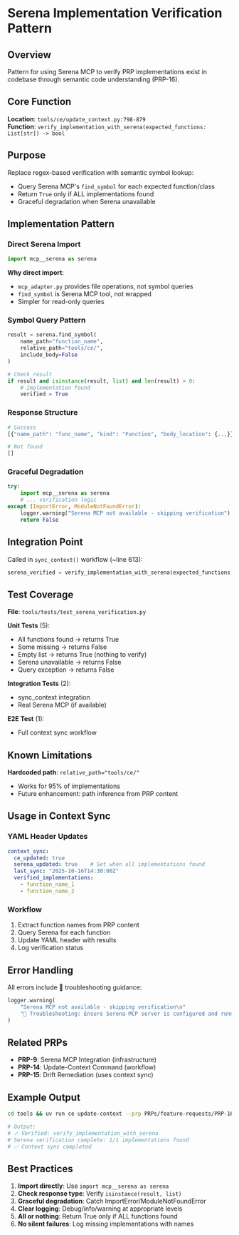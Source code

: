 # Serena Implementation Verification Pattern

## Overview
Pattern for using Serena MCP to verify PRP implementations exist in codebase through semantic code understanding (PRP-16).

## Core Function
**Location**: `tools/ce/update_context.py:798-879`  
**Function**: `verify_implementation_with_serena(expected_functions: List[str]) -> bool`

## Purpose
Replace regex-based verification with semantic symbol lookup:
- Query Serena MCP's `find_symbol` for each expected function/class
- Return `True` only if ALL implementations found
- Graceful degradation when Serena unavailable

## Implementation Pattern

### Direct Serena Import
```python
import mcp__serena as serena
```

**Why direct import**: 
- `mcp_adapter.py` provides file operations, not symbol queries
- `find_symbol` is Serena MCP tool, not wrapped
- Simpler for read-only queries

### Symbol Query Pattern
```python
result = serena.find_symbol(
    name_path="function_name",
    relative_path="tools/ce/",
    include_body=False
)

# Check result
if result and isinstance(result, list) and len(result) > 0:
    # Implementation found
    verified = True
```

### Response Structure
```python
# Success
[{"name_path": "func_name", "kind": "Function", "body_location": {...}}]

# Not found
[]
```

### Graceful Degradation
```python
try:
    import mcp__serena as serena
    # ... verification logic
except (ImportError, ModuleNotFoundError):
    logger.warning("Serena MCP not available - skipping verification")
    return False
```

## Integration Point
Called in `sync_context()` workflow (~line 613):
```python
serena_verified = verify_implementation_with_serena(expected_functions)
```

## Test Coverage
**File**: `tools/tests/test_serena_verification.py`

**Unit Tests** (5):
- All functions found → returns True
- Some missing → returns False  
- Empty list → returns True (nothing to verify)
- Serena unavailable → returns False
- Query exception → returns False

**Integration Tests** (2):
- sync_context integration
- Real Serena MCP (if available)

**E2E Test** (1):
- Full context sync workflow

## Known Limitations
**Hardcoded path**: `relative_path="tools/ce/"`
- Works for 95% of implementations
- Future enhancement: path inference from PRP content

## Usage in Context Sync

### YAML Header Updates
```yaml
context_sync:
  ce_updated: true
  serena_updated: true    # Set when all implementations found
  last_sync: "2025-10-16T14:30:00Z"
  verified_implementations:
    - function_name_1
    - function_name_2
```

### Workflow
1. Extract function names from PRP content
2. Query Serena for each function
3. Update YAML header with results
4. Log verification status

## Error Handling
All errors include 🔧 troubleshooting guidance:
```python
logger.warning(
    "Serena MCP not available - skipping verification\n"
    "🔧 Troubleshooting: Ensure Serena MCP server is configured and running"
)
```

## Related PRPs
- **PRP-9**: Serena MCP Integration (infrastructure)
- **PRP-14**: Update-Context Command (workflow)
- **PRP-15**: Drift Remediation (uses context sync)

## Example Output
```bash
cd tools && uv run ce update-context --prp PRPs/feature-requests/PRP-16-serena-verification.md

# Output:
# ✓ Verified: verify_implementation_with_serena
# Serena verification complete: 1/1 implementations found
# ✅ Context sync completed
```

## Best Practices
1. **Import directly**: Use `import mcp__serena as serena`
2. **Check response type**: Verify `isinstance(result, list)`
3. **Graceful degradation**: Catch ImportError/ModuleNotFoundError
4. **Clear logging**: Debug/info/warning at appropriate levels
5. **All or nothing**: Return True only if ALL functions found
6. **No silent failures**: Log missing implementations with names
